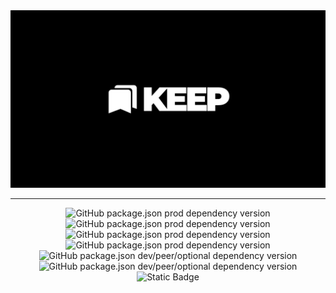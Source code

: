 <div style="text-align: center;">
<img src="https://github.com/4bigchoi23/keep/blob/main/app/opengraph-image.png?raw=true" alt="keep" />
</div>

----------

<div style="text-align: center;">
<img alt="GitHub package.json prod dependency version" src="https://img.shields.io/github/package-json/dependency-version/4bigchoi23/keep/next?color=000000">
<img alt="GitHub package.json prod dependency version" src="https://img.shields.io/github/package-json/dependency-version/4bigchoi23/keep/react?color=61DAFB">
<img alt="GitHub package.json prod dependency version" src="https://img.shields.io/github/package-json/dependency-version/4bigchoi23/keep/next-auth?color=5b21b6">
<img alt="GitHub package.json prod dependency version" src="https://img.shields.io/github/package-json/dependency-version/4bigchoi23/keep/%40prisma%2Fclient?color=2D3748">

<img alt="GitHub package.json dev/peer/optional dependency version" src="https://img.shields.io/github/package-json/dependency-version/4bigchoi23/keep/dev/typescript?color=3178C6">
<img alt="GitHub package.json dev/peer/optional dependency version" src="https://img.shields.io/github/package-json/dependency-version/4bigchoi23/keep/dev/tailwindcss?color=06B6D4">
<img alt="Static Badge" src="https://img.shields.io/badge/shadcn%2Fui-2.3.0-000000">
</div>
